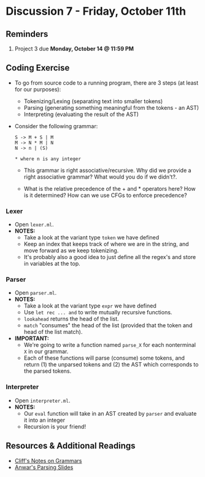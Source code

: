 # Discussion 7 - Friday, October 11th

## Reminders

1. Project 3 due **Monday, October 14 @ 11:59 PM**

## Coding Exercise

- To go from source code to a running program, there are 3 steps (at least for our purposes):

  - Tokenizing/Lexing (separating text into smaller tokens)
  - Parsing (generating something meaningful from the tokens - an AST)
  - Interpreting (evaluating the result of the AST)

- Consider the following grammar:

  ```
  S -> M + S | M
  M -> N * M | N
  N -> n | (S)

  * where n is any integer
  ```

  - This grammar is right associative/recursive. Why did we provide a right associative grammar? What would you do if we didn't?.

  - What is the relative precedence of the + and \* operators here? How is it determined? How can we use CFGs to enforce precedence?

### Lexer

- Open `lexer.ml`.
- **NOTES:**
  - Take a look at the variant type `token` we have defined
  - Keep an index that keeps track of where we are in the string, and move forward as we keep tokenizing.
  - It's probably also a good idea to just define all the regex's and store in variables at the top.

### Parser

- Open `parser.ml`.
- **NOTES:**
  - Take a look at the variant type `expr` we have defined
  - Use `let rec ... and` to write mutually recursive functions.
  - `lookahead` returns the head of the list.
  - `match` "consumes" the head of the list (provided that the token and head of the list match).
- **IMPORTANT:**
  - We're going to write a function named `parse_X` for each nonterminal `X` in our grammar.
  - Each of these functions will parse (consume) some tokens, and return (1) the unparsed tokens and (2) the AST which corresponds to the parsed tokens.

### Interpreter

- Open `interpreter.ml`.
- **NOTES:**
  - Our `eval` function will take in an AST created by `parser` and evaluate it into an integer
  - Recursion is your friend!

## Resources & Additional Readings

- [Cliff's Notes on Grammars](https://bakalian.cs.umd.edu/assets/notes/grammars.pdf)
- [Anwar's Parsing Slides](https://bakalian.cs.umd.edu/assets/slides/16-parsing1.pdf)
